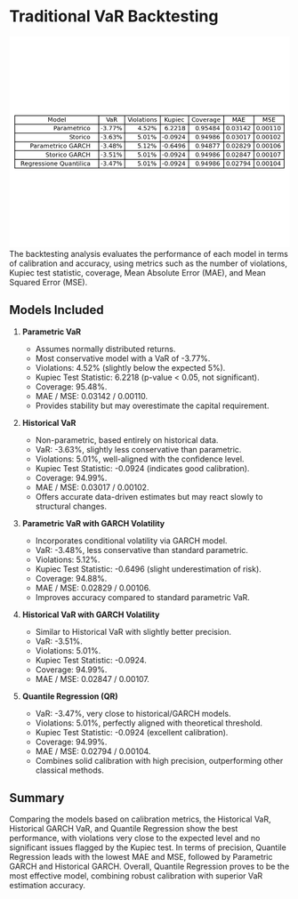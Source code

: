 # Traditional VaR Backtesting
![aa](var_backtest.png)
The backtesting analysis evaluates the performance of each model in terms of calibration and accuracy, using metrics such as the number of violations, Kupiec test statistic, coverage, Mean Absolute Error (MAE), and Mean Squared Error (MSE).

## Models Included

1. **Parametric VaR**  
   - Assumes normally distributed returns.  
   - Most conservative model with a VaR of -3.77%.  
   - Violations: 4.52% (slightly below the expected 5%).  
   - Kupiec Test Statistic: 6.2218 (p-value < 0.05, not significant).  
   - Coverage: 95.48%.  
   - MAE / MSE: 0.03142 / 0.00110.  
   - Provides stability but may overestimate the capital requirement.

2. **Historical VaR**  
   - Non-parametric, based entirely on historical data.  
   - VaR: -3.63%, slightly less conservative than parametric.  
   - Violations: 5.01%, well-aligned with the confidence level.  
   - Kupiec Test Statistic: -0.0924 (indicates good calibration).  
   - Coverage: 94.99%.  
   - MAE / MSE: 0.03017 / 0.00102.  
   - Offers accurate data-driven estimates but may react slowly to structural changes.

3. **Parametric VaR with GARCH Volatility**  
   - Incorporates conditional volatility via GARCH model.  
   - VaR: -3.48%, less conservative than standard parametric.  
   - Violations: 5.12%.  
   - Kupiec Test Statistic: -0.6496 (slight underestimation of risk).  
   - Coverage: 94.88%.  
   - MAE / MSE: 0.02829 / 0.00106.  
   - Improves accuracy compared to standard parametric VaR.

4. **Historical VaR with GARCH Volatility**  
   - Similar to Historical VaR with slightly better precision.  
   - VaR: -3.51%.  
   - Violations: 5.01%.  
   - Kupiec Test Statistic: -0.0924.  
   - Coverage: 94.99%.  
   - MAE / MSE: 0.02847 / 0.00107.

5. **Quantile Regression (QR)**  
   - VaR: -3.47%, very close to historical/GARCH models.  
   - Violations: 5.01%, perfectly aligned with theoretical threshold.  
   - Kupiec Test Statistic: -0.0924 (excellent calibration).  
   - Coverage: 94.99%.  
   - MAE / MSE: 0.02794 / 0.00104.  
   - Combines solid calibration with high precision, outperforming other classical methods.

## Summary

Comparing the models based on calibration metrics, the Historical VaR, Historical GARCH VaR, and Quantile Regression show the best performance, with violations very close to the expected level and no significant issues flagged by the Kupiec test. In terms of precision, Quantile Regression leads with the lowest MAE and MSE, followed by Parametric GARCH and Historical GARCH. Overall, Quantile Regression proves to be the most effective model, combining robust calibration with superior VaR estimation accuracy.
